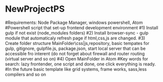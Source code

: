 # NewProjectPS
#Requirements: Node Package Manager, windows powershell, Atom
#Powershell script that set-up frontend development environment
#1) Install gulp if not exist (node_modules folders)
#2) Install browser-sync - gulp module that automaticaly refresh page if html,css,js are changed.
#3) Create folder structure MainFolder\css|js,repository, basic tempates for gulp, gitignore, gulpfile.js, package.json, start local server that can be accessible fro interent (do not forget about firewall and router routing (virtual server and so on)
#4) Open MainFolder in Atom
#Key words for search: lazy frontender, one script and done, one click everything is ready.
#In the future basic template like grid systems, frame works, sass,less compilers and so on
